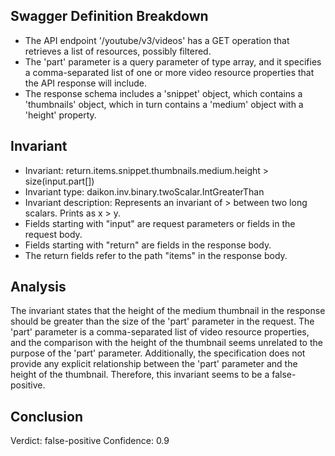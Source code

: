 ## Swagger Definition Breakdown
- The API endpoint '/youtube/v3/videos' has a GET operation that retrieves a list of resources, possibly filtered.
- The 'part' parameter is a query parameter of type array, and it specifies a comma-separated list of one or more video resource properties that the API response will include.
- The response schema includes a 'snippet' object, which contains a 'thumbnails' object, which in turn contains a 'medium' object with a 'height' property.

## Invariant
- Invariant: return.items.snippet.thumbnails.medium.height > size(input.part[])
- Invariant type: daikon.inv.binary.twoScalar.IntGreaterThan
- Invariant description: Represents an invariant of > between two long scalars. Prints as x > y.
- Fields starting with "input" are request parameters or fields in the request body.
- Fields starting with "return" are fields in the response body.
- The return fields refer to the path "items" in the response body.

## Analysis
The invariant states that the height of the medium thumbnail in the response should be greater than the size of the 'part' parameter in the request. The 'part' parameter is a comma-separated list of video resource properties, and the comparison with the height of the thumbnail seems unrelated to the purpose of the 'part' parameter. Additionally, the specification does not provide any explicit relationship between the 'part' parameter and the height of the thumbnail. Therefore, this invariant seems to be a false-positive.

## Conclusion
Verdict: false-positive
Confidence: 0.9
